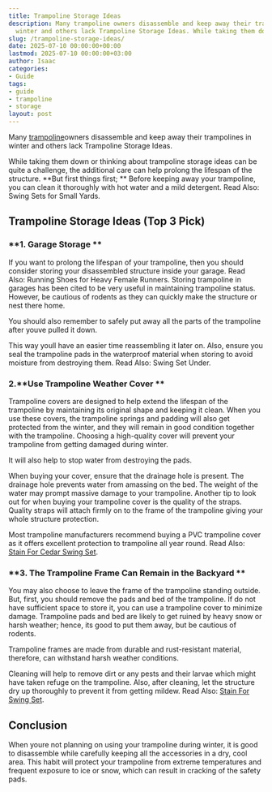 ```yaml
---
title: Trampoline Storage Ideas
description: Many trampoline owners disassemble and keep away their trampolines in
  winter and others lack Trampoline Storage Ideas. While taking them down or thinking...
slug: /trampoline-storage-ideas/
date: 2025-07-10 00:00:00+00:00
lastmod: 2025-07-10 00:00:00+03:00
author: Isaac
categories:
- Guide
tags:
- guide
- trampoline
- storage
layout: post
---
```

Many [trampoline](https://pestpolicy.com/are-trampolines-good-for-obese-people/)owners disassemble and keep away their trampolines in winter and others lack Trampoline Storage Ideas.

While taking them down or thinking about trampoline storage ideas can be quite a challenge, the additional care can help prolong the lifespan of the structure. **But first things first; ** Before keeping away your trampoline, you can clean it thoroughly with hot water and a mild detergent. Read Also: Swing Sets for Small Yards.

##  Trampoline Storage Ideas (Top 3 Pick)

###  **1. Garage Storage **

If you want to prolong the lifespan of your trampoline, then you should consider storing your disassembled structure inside your garage. Read Also: Running Shoes for Heavy Female Runners. Storing trampoline in garages has been cited to be very useful in maintaining trampoline status. However, be cautious of rodents as they can quickly make the structure or nest there home.

You should also remember to safely put away all the parts of the trampoline after youve pulled it down.

This way youll have an easier time reassembling it later on. Also, ensure you seal the trampoline pads in the waterproof material when storing to avoid moisture from destroying them. Read Also: Swing Set Under.

###  2.**Use Trampoline Weather Cover **

Trampoline covers are designed to help extend the lifespan of the trampoline by maintaining its original shape and keeping it clean. When you use these covers, the trampoline springs and padding will also get protected from the winter, and they will remain in good condition together with the trampoline. Choosing a high-quality cover will prevent your trampoline from getting damaged during winter.

It will also help to stop water from destroying the pads.

When buying your cover, ensure that the drainage hole is present. The drainage hole prevents water from amassing on the bed. The weight of the water may prompt massive damage to your trampoline. Another tip to look out for when buying your trampoline cover is the quality of the straps. Quality straps will attach firmly on to the frame of the trampoline giving your whole structure protection.

Most trampoline manufacturers recommend buying a PVC trampoline cover as it offers excellent protection to trampoline all year round. Read Also: [Stain For Cedar Swing Set](https://pestpolicy.com/best-stain-for-cedar-swing-set/).

###  **3. The Trampoline Frame Can Remain in the Backyard **

You may also choose to leave the frame of the trampoline standing outside. But, first, you should remove the pads and bed of the trampoline. If do not have sufficient space to store it, you can use a trampoline cover to minimize damage. Trampoline pads and bed are likely to get ruined by heavy snow or harsh weather; hence, its good to put them away, but be cautious of rodents.

Trampoline frames are made from durable and rust-resistant material, therefore, can withstand harsh weather conditions.

Cleaning will help to remove dirt or any pests and their larvae which might have taken refuge on the trampoline. Also, after cleaning, let the structure dry up thoroughly to prevent it from getting mildew. Read Also: [Stain For Swing Set](https://pestpolicy.com/best-stain-for-swing-set/).

##  Conclusion

When youre not planning on using your trampoline during winter, it is good to disassemble while carefully keeping all the accessories in a dry, cool area. This habit will protect your trampoline from extreme temperatures and frequent exposure to ice or snow, which can result in cracking of the safety pads.